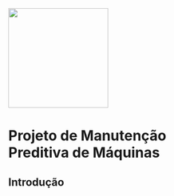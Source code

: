 <img src="https://github.com/anamariapego/MachinePredictiveMaintenance/assets/57241391/7840576d-89b9-43b1-be25-776396aecbf4" height="200">

# Projeto de Manutenção Preditiva de Máquinas

## Introdução